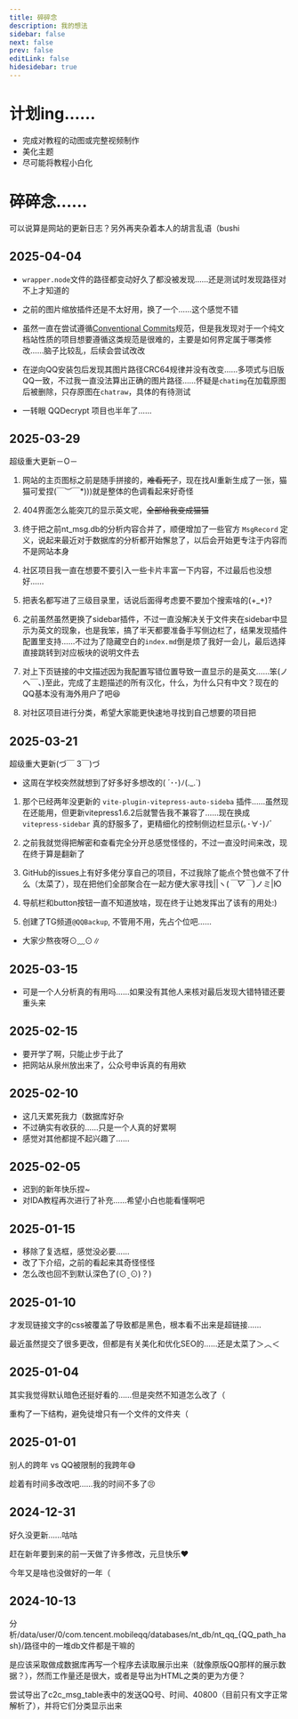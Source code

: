 ```yaml
---
title: 碎碎念
description: 我的想法
sidebar: false
next: false 
prev: false
editLink: false
hidesidebar: true
---
```


# 计划ing……

- 完成对教程的动图或完整视频制作
- 美化主题
- 尽可能将教程小白化

# 碎碎念……

可以说算是网站的更新日志？另外再夹杂着本人的胡言乱语（bushi

## 2025-04-04
- `wrapper.node`文件的路径都变动好久了都没被发现……还是测试时发现路径对不上才知道的

- 之前的图片缩放插件还是不太好用，换了一个……这个感觉不错

- 虽然一直在尝试遵循[Conventional Commits](https://www.conventionalcommits.org/)规范，但是我发现对于一个纯文档站性质的项目想要遵循这类规范是很难的，主要是如何界定属于哪类修改……脑子比较乱，后续会尝试改改

- 在逆向QQ安装包后发现其图片路径CRC64规律并没有改变……多项式与旧版QQ一致，不过我一直没法算出正确的图片路径……怀疑是`chatimg`在加载原图后被删除，只存原图在`chatraw`，具体的有待测试

- 一转眼 QQDecrypt 项目也半年了……

## 2025-03-29
超级重大更新－O－
1. 网站的主页图标之前是随手拼接的，~~难看死了~~，现在找AI重新生成了一张，猫猫可爱捏\(￣︶￣*\)))就是整体的色调看起来好奇怪

1. 404界面怎么能突兀的显示英文呢，~~全部给我变成猫猫~~

1. 终于把之前nt_msg.db的分析内容合并了，顺便增加了一些官方 `MsgRecord` 定义，说起来最近对于数据库的分析都开始懈怠了，以后会开始更专注于内容而不是网站本身

1. 社区项目我一直在想要不要引入一些卡片丰富一下内容，不过最后也没想好……

1. 把表名都写进了三级目录里，话说后面得考虑要不要加个搜索啥的(+_+)?

1. 之前虽然虽然更换了sidebar插件，不过一直没解决关于文件夹在sidebar中显示为英文的现象，也是我笨，搞了半天都要准备手写侧边栏了，结果发现插件配置里支持……不过为了隐藏空白的`index.md`倒是烦了我好一会儿，最后选择直接跳转到对应板块的说明文件去

1. 对上下页链接的中文描述因为我配置写错位置导致一直显示的是英文……笨(ノへ￣、)至此，完成了主题描述的所有汉化，什么，为什么只有中文？现在的QQ基本没有海外用户了吧😆

1. 对社区项目进行分类，希望大家能更快速地寻找到自己想要的项目把

## 2025-03-21
超级重大更新(づ￣ 3￣)づ

- 这周在学校突然就想到了好多好多想改的( ´･･)ﾉ(._.`)

1. 那个已经两年没更新的 `vite-plugin-vitepress-auto-sideba` 插件……虽然现在还能用，但更新vitepress1.6.2后就警告我不兼容了……现在换成 `vitepress-sidebar` 真的舒服多了，更精细化的控制侧边栏显示(｡･∀･)ﾉﾞ

1. 之前我就觉得把解密和查看完全分开总感觉怪怪的，不过一直没时间来改，现在终于算是翻新了

1. GitHub的issues上有好多佬分享自己的项目，不过我除了能点个赞也做不了什么（太菜了），现在把他们全部聚合在一起方便大家寻找||ヽ(*￣▽￣*)ノミ|Ю

1. 导航栏和button按钮一直不知道放啥，现在终于让她发挥出了该有的用处:)

1. 创建了TG频道`@QQBackup`, 不管用不用，先占个位吧……

- 大家少熬夜呀⊙﹏⊙∥



## 2025-03-15
- 可是一个人分析真的有用吗……如果没有其他人来核对最后发现大错特错还要重头来

## 2025-02-15
- 要开学了啊，只能止步于此了
- 把网站从泉州放出来了，公众号申诉真的有用欸


## 2025-02-10
- 这几天累死我力（数据库好杂
- 不过确实有收获的……只是一个人真的好累啊
- 感觉对其他都提不起兴趣了……


## 2025-02-05
- 迟到的新年快乐捏~
- 对IDA教程再次进行了补充……希望小白也能看懂啊吧


## 2025-01-15
- 移除了复选框，感觉没必要……
- 改了下介绍，之前的看起来其奇怪怪怪
- 怎么改也回不到默认深色了(⊙ˍ⊙)？)


## 2025-01-10
才发现链接文字的css被覆盖了导致都是黑色，根本看不出来是超链接……

最近虽然提交了很多更改，但都是有关美化和优化SEO的……还是太菜了＞︿＜

## 2025-01-04
其实我觉得默认暗色还挺好看的……但是突然不知道怎么改了（

重构了一下结构，避免徒增只有一个文件的文件夹（

	
## 2025-01-01 
别人的跨年 vs QQ被限制的我跨年😅

趁着有时间多改改吧……我的时间不多了😣


## 2024-12-31 
好久没更新……咕咕

赶在新年要到来的前一天做了许多修改，元旦快乐❤

今年又是啥也没做好的一年（ 


## 2024-10-13
分析/data/user/0/com.tencent.mobileqq/databases/nt_db/nt_qq_{QQ_path_hash}/路径中的一堆db文件都是干嘛的
 
是应该采取做成数据库再写一个程序去读取展示出来（就像原版QQ那样的展示数据？），然而工作量还是很大，或者是导出为HTML之类的更为方便？

尝试导出了c2c_msg_table表中的发送QQ号、时间、40800（目前只有文字正常解析了），并将它们分类显示出来


	
	
	
	